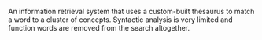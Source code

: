 An information retrieval system that uses a custom-built thesaurus to match a word to a cluster of concepts. Syntactic analysis is very limited and function words are removed from the search altogether.
